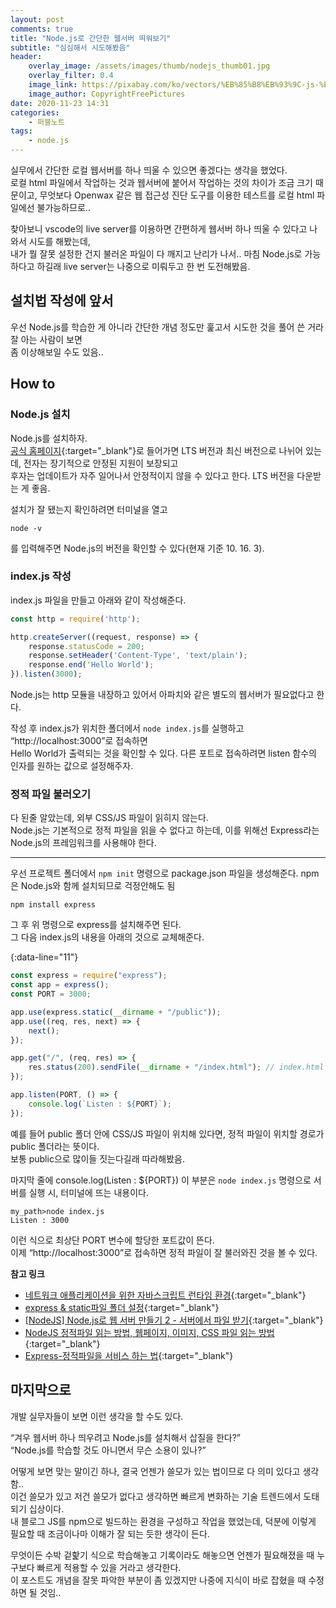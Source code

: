 ```yaml
---
layout: post
comments: true
title: "Node.js로 간단한 웹서버 띄워보기"
subtitle: "심심해서 시도해봤음"
header:
    overlay_image: /assets/images/thumb/nodejs_thumb01.jpg
    overlay_filter: 0.4
    image_link: https://pixabay.com/ko/vectors/%EB%85%B8%EB%93%9C-js-%EB%A1%9C%EA%B3%A0-nodejs-736399/
    image_author: CopyrightFreePictures
date: 2020-11-23 14:31
categories:
    - 퍼블노트
tags:
    - node.js
---
```


실무에서 간단한 로컬 웹서버를 하나 띄울 수 있으면 좋겠다는 생각을 했었다.  
로컬 html 파일에서 작업하는 것과 웹서버에 붙어서 작업하는 것의 차이가 조금 크기 때문이고, 무엇보다 Openwax 같은 웹 접근성 진단 도구를 이용한 테스트를 로컬 html 파일에선 불가능하므로..  

찾아보니 vscode의 live server를 이용하면 간편하게 웹서버 하나 띄울 수 있다고 나와서 시도를 해봤는데,  
내가 뭘 잘못 설정한 건지 불러온 파일이 다 깨지고 난리가 나서.. 마침 Node.js로 가능하다고 하길래 live server는 나중으로 미뤄두고 한 번 도전해봤음.

## 설치법 작성에 앞서

우선 Node.js를 학습한 게 아니라 간단한 개념 정도만 훑고서 시도한 것을 풀어 쓴 거라 잘 아는 사람이 보면  
좀 이상해보일 수도 있음..

## How to

### Node.js 설치

Node.js를 설치하자.  
[공식 홈페이지](https://nodejs.org/ko/){:target="_blank"}로 들어가면 LTS 버전과 최신 버전으로 나뉘어 있는데, 전자는 장기적으로 안정된 지원이 보장되고  
후자는 업데이트가 자주 일어나서 안정적이지 않을 수 있다고 한다. LTS 버전을 다운받는 게 좋음.

설치가 잘 됐는지 확인하려면 터미널을 열고

```
node -v
```

를 입력해주면 Node.js의 버전을 확인할 수 있다(현재 기준 10. 16. 3).

### index.js 작성

index.js 파일을 만들고 아래와 같이 작성해준다.

```javascript
const http = require('http');

http.createServer((request, response) => {
    response.statusCode = 200;
    response.setHeader('Content-Type', 'text/plain');
    response.end('Hello World');
}).listen(3000);
```

Node.js는 http 모듈을 내장하고 있어서 아파치와 같은 별도의 웹서버가 필요없다고 한다.

작성 후 index.js가 위치한 폴더에서 ```node index.js```를 실행하고 &ldquo;http://localhost:3000&rdquo;로 접속하면  
Hello World가 출력되는 것을 확인할 수 있다. 다른 포트로 접속하려면 listen 함수의 인자를 원하는 값으로 설정해주자.

### 정적 파일 불러오기

다 된줄 알았는데, 외부 CSS/JS 파일이 읽히지 않는다.  
Node.js는 기본적으로 정적 파일을 읽을 수 없다고 하는데, 이를 위해선 Express라는 Node.js의 프레임워크를 사용해야 한다.

---

우선 프로젝트 폴더에서 ```npm init``` 명령으로 package.json 파일을 생성해준다. npm은 Node.js와 함께 설치되므로 걱정안해도 됨

```
npm install express
```

그 후 위 명령으로 express를 설치해주면 된다.  
그 다음 index.js의 내용을 아래의 것으로 교체해준다.

{:data-line="11"}
```javascript
const express = require("express");
const app = express();
const PORT = 3000;

app.use(express.static(__dirname + "/public"));
app.use((req, res, next) => {
    next();
});

app.get("/", (req, res) => {
    res.status(200).sendFile(__dirname + "/index.html"); // index.html 파일을 실행하겠다는 뜻
});

app.listen(PORT, () => {
    console.log(`Listen : ${PORT}`);
});
```

예를 들어 public 폴더 안에 CSS/JS 파일이 위치해 있다면, 정적 파일이 위치할 경로가 public 폴더라는 뜻이다.  
보통 public으로 많이들 짓는다길래 따라해봤음.

마지막 줄에 console.log(Listen : ${PORT}) 이 부분은 ```node index.js``` 명령으로 서버를 실행 시, 터미널에 뜨는 내용이다.  

```
my_path>node index.js
Listen : 3000
```

이런 식으로 최상단 PORT 변수에 할당한 포트값이 뜬다.  
이제 &ldquo;http://localhost:3000&rdquo;로 접속하면 정적 파일이 잘 불러와진 것을 볼 수 있다.

**참고 링크**

* [네트워크 애플리케이션을 위한 자바스크립트 런타임 환경](https://poiemaweb.com/nodejs-basics){:target="_blank"}
* [express & static파일 폴더 설정](https://velog.io/@hwang-eunji/nodejs-6-express-static%ED%8C%8C%EC%9D%BC-%ED%8F%B4%EB%8D%94-%EC%84%A4%EC%A0%95){:target="_blank"}
* [[NodeJS] Node.js로 웹 서버 만들기 2 - 서버에서 파일 받기](https://ebbnflow.tistory.com/209?category=745851){:target="_blank"}
* [NodeJS 정적파일 읽는 방법, 웹페이지, 이미지, CSS 파일 읽는 방법](https://mainia.tistory.com/5707){:target="_blank"}
* [Express-정적파일을 서비스 하는 법](https://wayhome25.github.io/nodejs/2017/02/18/nodejs-08-express-static/){:target="_blank"}

## 마지막으로

개발 실무자들이 보면 이런 생각을 할 수도 있다.

&ldquo;겨우 웹서버 하나 띄우려고 Node.js를 설치해서 삽질을 한다?&rdquo;  
&ldquo;Node.js를 학습할 것도 아니면서 무슨 소용이 있나?&rdquo;

어떻게 보면 맞는 말이긴 하나, 결국 언젠가 쓸모가 있는 법이므로 다 의미 있다고 생각함..  
이건 쓸모가 있고 저건 쓸모가 없다고 생각하면 빠르게 변화하는 기술 트렌드에서 도태되기 십상이다.  
내 블로그 JS를 npm으로 빌드하는 환경을 구성하고 작업을 했었는데, 덕분에 이렇게 필요할 때 조금이나마 이해가 잘 되는 듯한 생각이 든다.

무엇이든 수박 겉핥기 식으로 학습해놓고 기록이라도 해놓으면 언젠가 필요해졌을 때 누구보다 빠르게 적용할 수 있을 거라고 생각한다.  
이 포스트도 개념을 잘못 파악한 부분이 좀 있겠지만 나중에 지식이 바로 잡혔을 때 수정하면 될 것임..